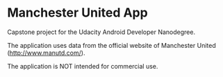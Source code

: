 # Manchester United App

Capstone project for the Udacity Android Developer Nanodegree.

The application uses data from the official website of Manchester United (http://www.manutd.com/).

The application is NOT intended for commercial use.